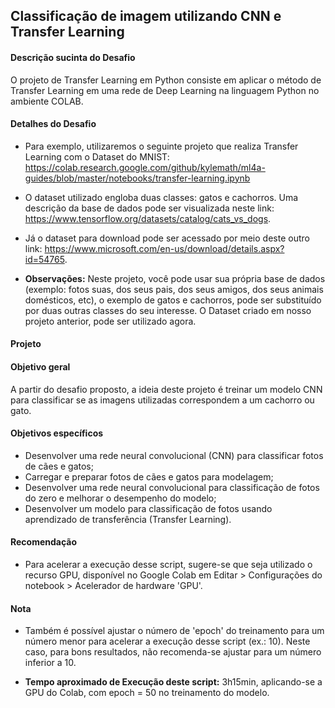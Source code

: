 ## **Classificação de imagem utilizando CNN e Transfer Learning**

#### **Descrição sucinta do Desafio**

O projeto de Transfer Learning em Python consiste em aplicar o método de Transfer Learning em uma rede de Deep Learning na linguagem Python no ambiente COLAB.

#### **Detalhes do Desafio**
- Para exemplo, utilizaremos o seguinte projeto que realiza Transfer Learning com o Dataset do MNIST: https://colab.research.google.com/github/kylemath/ml4a-guides/blob/master/notebooks/transfer-learning.ipynb 

- O dataset utilizado engloba duas classes: gatos e cachorros. Uma descrição da base de dados pode ser visualizada neste link: https://www.tensorflow.org/datasets/catalog/cats_vs_dogs. 
>
- Já o dataset para download pode ser acessado por meio deste outro link: https://www.microsoft.com/en-us/download/details.aspx?id=54765. 
>
- **Observações:** Neste projeto, você pode usar sua própria base de dados (exemplo: fotos suas, dos seus pais, dos seus amigos, dos seus animais domésticos, etc), o exemplo de gatos e cachorros, pode ser substituído por duas outras classes do seu interesse. O Dataset criado em nosso projeto anterior, pode ser utilizado agora. 

#### **Projeto**
#### **Objetivo geral**
A partir do desafio proposto, a ideia deste projeto é treinar um modelo CNN para classificar se as imagens utilizadas correspondem a um cachorro ou gato.
> 
#### **Objetivos específicos**
- Desenvolver uma rede neural convolucional (CNN) para classificar fotos de cães e gatos;
- Carregar e preparar fotos de cães e gatos para modelagem;
- Desenvolver uma rede neural convolucional para classificação de fotos do zero e melhorar o desempenho do modelo;
- Desenvolver um modelo para classificação de fotos usando aprendizado de transferência (Transfer Learning).

#### **Recomendação**
- Para acelerar a execução desse script, sugere-se que seja utilizado o recurso GPU, disponível no Google Colab em Editar > Configurações do notebook > Acelerador de hardware 'GPU'.
#### **Nota**
- Também é possível ajustar o número de 'epoch' do treinamento para um número menor para acelerar a execução desse script (ex.: 10). Neste caso, para bons resultados, não recomenda-se ajustar para um número inferior a 10.

- **Tempo aproximado de Execução deste script:** 3h15min, aplicando-se a GPU do Colab, com epoch = 50 no treinamento do modelo.